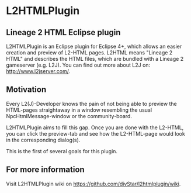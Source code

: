 L2HTMLPlugin
============

Lineage 2 HTML Eclipse plugin
-----------------------------
L2HTMLPlugin is an Eclipse plugin for Eclipse 4+, which allows an easier creation and preview of L2-HTML pages. L2HTML means "Lineage 2 HTML" and describes the HTML files, which are bundled with a Lineage 2 gameserver (e.g. L2J). You can find out more about L2J on: http://www.l2jserver.com/.

Motivation
----------
Every L2(J)-Developer knows the pain of not being able to preview the HTML-pages straightaway in a window resembling the usual NpcHtmlMessage-window or the community-board.

L2HTMLPlugin aims to fill this gap. Once you are done with the L2-HTML, you can click the preview-tab and see how the L2-HTML-page would look in the corresponding dialog(s).

This is the first of several goals for this plugin.

For more information
--------------------
Visit L2HTMLPlugin wiki on https://github.com/divStar/l2htmlplugin/wiki.
